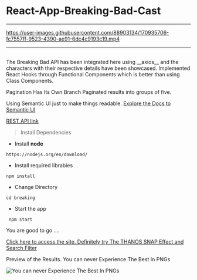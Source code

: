 # React-App-Breaking-Bad-Cast
<hr/>

https://user-images.githubusercontent.com/88903134/170935706-fc7557ff-9523-4390-ae91-6dc4c9193c19.mp4

<hr/>
<br>
The Breaking Bad API has been integrated here using __axios__ and the characters with their respective details have been showcased.
Implemented React Hooks through Functional Components which is better than using Class Components.

Pagination Has Its Own Branch 
Paginated results into groups of five.

Using Semantic UI just to make things readable.
[Explore the Docs to Semantic UI](https://react.semantic-ui.com/)

[REST API link](https://breakingbadapi.com/)

> Install Dependencies

- Install **node**
```
https://nodejs.org/en/download/
```
- Install required librabies
```
npm install
```
- Change Directory
```
cd breaking
```
- Start the app
```
 npm start
```

You are good to go ....

[Click here to access the site. Definitely try The THANOS SNAP Effect and Search Filter](https://breaking-bad-cast-seven.vercel.app/)

Preview of the Results.
You can never Experience The Best In PNGs

![You can never Experience The Best In PNGs](https://user-images.githubusercontent.com/88903134/170725632-e0c2a3b1-f628-433b-8762-53d2b2b5d69c.png)




<!-- https://user-images.githubusercontent.com/88903134/170935706-fc7557ff-9523-4390-ae91-6dc4c9193c19.mp4 -->



